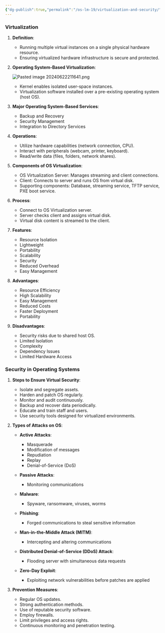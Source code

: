```yaml
---
{"dg-publish":true,"permalink":"/os-lm-19/virtualization-and-security/","dgPassFrontmatter":true}
---
```


### Virtualization

1. **Definition**:
    
    - Running multiple virtual instances on a single physical hardware resource.
    - Ensuring virtualized hardware infrastructure is secure and protected.
    
2. **Operating System-Based Virtualization**:

	![Pasted image 20240622211641.png](/img/user/Pasted%20image%2020240622211641.png)
    - Kernel enables isolated user-space instances.
    - Virtualization software installed over a pre-existing operating system (host OS).
3. **Major Operating System-Based Services**:
    
    - Backup and Recovery
    - Security Management
    - Integration to Directory Services
4. **Operations**:
    
    - Utilize hardware capabilities (network connection, CPU).
    - Interact with peripherals (webcam, printer, keyboard).
    - Read/write data (files, folders, network shares).
5. **Components of OS Virtualization**:
    
    - OS Virtualization Server: Manages streaming and client connections.
    - Client: Connects to server and runs OS from virtual disk.
    - Supporting components: Database, streaming service, TFTP service, PXE boot service.
6. **Process**:
	- Connect to OS Virtualization server.
    - Server checks client and assigns virtual disk.
    - Virtual disk content is streamed to the client.
8. **Features**:
    
    - Resource Isolation
    - Lightweight
    - Portability
    - Scalability
    - Security
    - Reduced Overhead
    - Easy Management
8. **Advantages**:
    
    - Resource Efficiency
    - High Scalability
    - Easy Management
    - Reduced Costs
    - Faster Deployment
    - Portability
9. **Disadvantages**:
    
    - Security risks due to shared host OS.
    - Limited Isolation
    - Complexity
    - Dependency Issues
    - Limited Hardware Access

### Security in Operating Systems

1. **Steps to Ensure Virtual Security**:
    - Isolate and segregate assets.
    - Harden and patch OS regularly.
    - Monitor and audit continuously.
    - Backup and recover data periodically.
    - Educate and train staff and users.
    - Use security tools designed for virtualized environments.
    
1. **Types of Attacks on OS**:
    - **Active Attacks**:
        - Masquerade
        - Modification of messages
        - Repudiation
        - Replay
        - Denial-of-Service (DoS)
        
    - **Passive Attacks**:
        - Monitoring communications
        
    - **Malware**:
        - Spyware, ransomware, viruses, worms
        
    - **Phishing**:
        - Forged communications to steal sensitive information
        
    - **Man-in-the-Middle Attack (MITM)**:
        - Intercepting and altering communications
        
    - **Distributed Denial-of-Service (DDoS) Attack**:
        - Flooding server with simultaneous data requests
        
    - **Zero-Day Exploit**:
        - Exploiting network vulnerabilities before patches are applied
    
1. **Prevention Measures**:
    - Regular OS updates.
    - Strong authentication methods.
    - Use of reputable security software.
    - Employ firewalls.
    - Limit privileges and access rights.
    - Continuous monitoring and penetration testing.